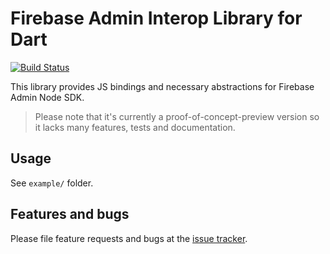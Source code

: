 # Firebase Admin Interop Library for Dart

[![Build Status](https://travis-ci.org/pulyaevskiy/firebase-admin-interop.svg?branch=master)](https://travis-ci.org/pulyaevskiy/firebase-admin-interop)

This library provides JS bindings and necessary abstractions for Firebase Admin 
Node SDK.

> Please note that it's currently a proof-of-concept-preview version so it 
> lacks many features, tests and documentation.

## Usage

See `example/` folder.

## Features and bugs

Please file feature requests and bugs at the [issue tracker][tracker].

[tracker]: https://github.com/pulyaevskiy/firebase-admin-interop/issues

